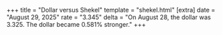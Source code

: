+++
title = "Dollar versus Shekel"
template = "shekel.html"
[extra]
date = "August 29, 2025"
rate = "3.345"
delta = "On August 28, the dollar was 3.325. The dollar became 0.581% stronger."
+++
